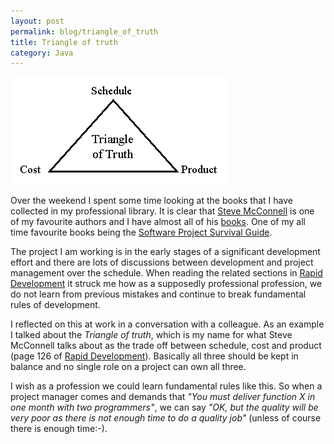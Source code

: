 ```yaml
---
layout: post
permalink: blog/triangle_of_truth
title: Triangle of truth
category: Java
---
```


<p>
<img src="/images/truth-triangle.png" alt="triangle of truth"/>

</p>
<p>
Over the weekend I spent some time looking at the books that I
have collected in my professional library. It is clear that <a href="http://www.stevemcconnell.com/">Steve McConnell</a> is one
of my favourite authors and I have almost all of his <a href="http://www.stevemcconnell.com/books.htm">books</a>. One of
my all time favourite books being the <a href="http://www.stevemcconnell.com/sg.htm">Software Project Survival Guide</a>.

</p>
<p>
The project I am working is in the early stages of a significant
development effort and there are lots of discussions between
development and project management over the schedule. When reading
the related sections in <a href="http://www.stevemcconnell.com/rd.htm">Rapid Development</a>
it struck me how as a supposedly professional profession, we do
not learn from previous mistakes and continue to break fundamental
rules of development.

</p>
<p>
I reflected on this at work in a conversation with a colleague. As
an example I talked about the <i>Triangle of truth</i>, which is
my name for what Steve McConnell talks about as the trade off
between schedule, cost and product (page 126 of <a href="http://www.stevemcconnell.com/rd.htm">Rapid Development</a>). Basically all three should be kept in balance
and no single role on a project can own all three.

</p>
<p>
I wish as a profession we could learn fundamental rules like
this. So when a project manager comes and demands that <i>"You
must deliver function X in one month with two programmers"</i>, we
can say <i>"OK, but the quality will be very poor as there is not
enough time to do a quality job"</i> (unless of course there is
enough time:-).

</p>
